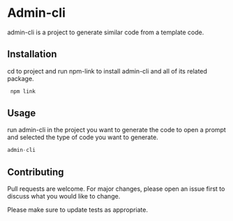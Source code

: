 # Admin-cli

admin-cli is a project to generate similar code from a template code.  

## Installation

cd to project and run npm-link to install admin-cli and all of its related package.

```bash
 npm link
```

## Usage

run admin-cli in the project you want to generate the code to open a prompt and selected the type of code you want to generate.

```python
admin-cli 
```

## Contributing

Pull requests are welcome. For major changes, please open an issue first to discuss what you would like to change.

Please make sure to update tests as appropriate.
